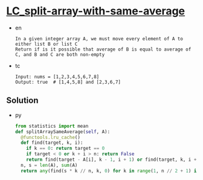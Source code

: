 # [LC_split-array-with-same-average](https://leetcode.com/problems/split-array-with-same-average)

* en

  ```en
  In a given integer array A, we must move every element of A to either list B or list C
  Return if is it possible that average of B is equal to average of C, and B and C are both non-empty
  ```

* tc

  ```tc
  Input: nums = [1,2,3,4,5,6,7,8]
  Output: true  # [1,4,5,8] and [2,3,6,7]
  ```

## Solution

* py

  ```py
  from statistics import mean
  def splitArraySameAverage(self, A):
    @functools.lru_cache()
    def find(target, k, i):
      if k == 0: return target == 0
      if target < 0 or k + i > n: return False
      return find(target - A[i], k - 1, i + 1) or find(target, k, i + 1)
    n, s = len(A), sum(A)
    return any(find(s * k // n, k, 0) for k in range(1, n // 2 + 1) if s * k % n == 0)
  ```
